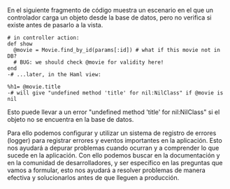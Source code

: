 

En el siguiente fragmento de código muestra un escenario en el que un controlador carga 
un objeto desde la base de datos, pero no verifica si existe antes de pasarlo a la vista. 

```
# in controller action:
def show
  @movie = Movie.find_by_id(params[:id]) # what if this movie not in DB?
  # BUG: we should check @movie for validity here!
end
-# ...later, in the Haml view:

%h1= @movie.title
-# will give "undefined method 'title' for nil:NilClass" if @movie is nil
```
Esto puede llevar a un error "undefined method 'title' for nil:NilClass" si el objeto no se encuentra en la base de datos.

Para ello podemos configurar y utilizar un sistema de registro de errores (logger) para registrar errores y eventos importantes en la aplicación. Esto nos ayudará a depurar problemas cuando ocurran y a comprender lo que sucede en la aplicación. Con ello podemos buscar en la documentación y en la comunidad de desarrolladores, y ser específico en las preguntas que vamos a formular, esto nos ayudará a resolver problemas de manera efectiva y solucionarlos antes de que lleguen a producción.
